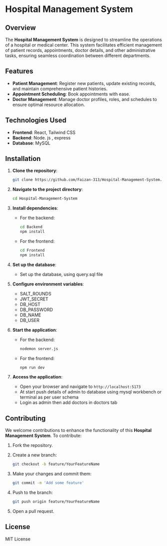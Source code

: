 # Hospital Management System

## Overview

The **Hospital Management System** is designed to streamline the operations of a hospital or medical center. This system facilitates efficient management of patient records, appointments, doctor details, and other administrative tasks, ensuring seamless coordination between different departments.

## Features

- **Patient Management**: Register new patients, update existing records, and maintain comprehensive patient histories.
- **Appointment Scheduling**: Book appointments with ease.
- **Doctor Management**: Manage doctor profiles, roles, and schedules to ensure optimal resource allocation.

## Technologies Used

- **Frontend**: React, Tailwind CSS
- **Backend**: Node. js , express
- **Database**: MySQL

## Installation

1. **Clone the repository**:

   ```bash
   git clone https://github.com/Faizan-313/Hospital-Management-System.git
   ```

2. **Navigate to the project directory**:

   ```bash
   cd Hospital-Management-System
   ```

3. **Install dependencies**:

   - For the backend:

     ```bash
     cd Backend
     npm install
     ```

   - For the frontend:

     ```bash
     cd Frontend
     npm install
     ```

4. **Set up the database**:

   - Set up the database, using query.sql file 

5. **Configure environment variables**:

   - SALT_ROUNDS
   - JWT_SECRET
   - DB_HOST
   - DB_PASSWORD
   - DB_NAME
   - DB_USER

6. **Start the application**:

   - For the backend:

     ```bash
     nodemon server.js
     ```

   - For the frontend:

     ```bash
     npm run dev
     ```

7. **Access the application**:

   - Open your browser and navigate to `http://localhost:5173`
   - At start push details of admin to database using mysql workbench or terminal as per user schema
   - Login as admin then add doctors in doctors tab


## Contributing

We welcome contributions to enhance the functionality of this **Hospital Management System**. To contribute:

1. Fork the repository.
2. Create a new branch:

   ```bash
   git checkout -b feature/YourFeatureName
   ```

3. Make your changes and commit them:

   ```bash
   git commit -m 'Add some feature'
   ```

4. Push to the branch:

   ```bash
   git push origin feature/YourFeatureName
   ```

5. Open a pull request.

## License

MIT License
